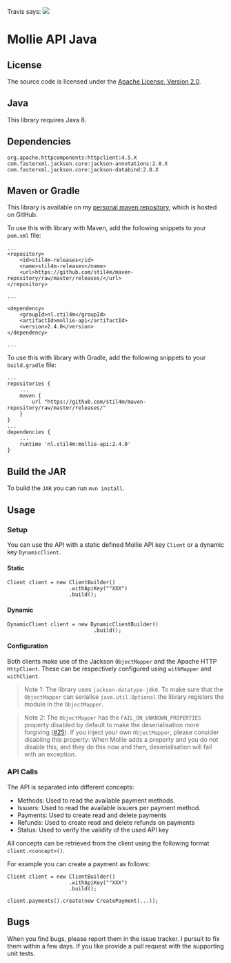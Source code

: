 Travis says: <img src="https://api.travis-ci.org/stil4m/mollie-api.png"/>

# Mollie API Java

## License

The source code is licensed under the [Apache License, Version 2.0](http://www.apache.org/licenses/LICENSE-2.0).

## Java

This library requires Java 8.

## Dependencies

```
org.apache.httpcomponents:httpclient:4.5.X
com.fasterxml.jackson.core:jackson-annotations:2.8.X
com.fasterxml.jackson.core:jackson-databind:2.8.X
```

## Maven or Gradle

This library is available on my [personal maven repository](https://github.com/stil4m/maven-repository), which is hosted on GitHub.

To use this with library with Maven, add the following snippets to your `pom.xml` file:

```
...
<repository>
    <id>stil4m-releases</id>
    <name>stil4m-releases</name>
    <url>https://github.com/stil4m/maven-repository/raw/master/releases/</url>
</repository>

...

<dependency>
    <groupId>nl.stil4m</groupId>
    <artifactId>mollie-api</artifactId>
    <version>2.4.0</version>
</dependency>

...
```
To use this with library with Gradle, add the following snippets to your `build.gradle` file:
```
...
repositories {
    ...
    maven {
        url "https://github.com/stil4m/maven-repository/raw/master/releases/"
    }
}
...
dependencies {
    ...
    runtime 'nl.stil4m:mollie-api:2.4.0'
}
```

## Build the JAR

To build the `JAR` you can run `mvn install`.


## Usage

### Setup 

You can use the API with a static defined Mollie API key `Client` or a dynamic key `DynamicClient`.

#### Static

```
Client client = new ClientBuilder()
					.withApiKey(""XXX")
					.build();
```

#### Dynamic

```
DynamicClient client = new DynamicClientBuilder()
							.build();
```

#### Configuration

Both clients make use of the Jackson `ObjectMapper` and the Apache HTTP `HttpClient`. These can be respectively configured using `withMapper` and `withClient`.

> Note 1: The library uses `jackson-datatype-jdk8`. To make sure that the `ObjectMapper` can serialise `java.util.Optional` the library registers the module in the `ObjectMapper`.

> Note 2: The `ObjectMapper` has the `FAIL_ON_UNKNOWN_PROPERTIES` property disabled by default to make the deserialisation more forgiving ([#25](https://github.com/stil4m/mollie-api/issues/25)). If you inject your own `ObjectMapper`, please consider disabling this property: When Mollie adds a property and you do not disable this, and they do this now and then, deserialisation will fail with an exception. 



### API Calls

The API is separated into different concepts:

* Methods: Used to read the available payment methods.
* Issuers: Used to read the available issuers per payment method.
* Payments: Used to create read and delete payments
* Refunds: Used to create read and delete refunds on payments
* Status: Used to verify the validity of the used API key
 
All concepts can be retrieved from the client using the following format `client.<concept>()`.

For example you can create a payment as follows:

```
Client client = new ClientBuilder()
					.withApiKey(""XXX")
					.build();
					
client.payments().create(new CreatePayment(...));
```

## Bugs

When you find bugs, please report them in the issue tracker. I pursuit to fix them within a few days. If you like provide a pull request with the supporting unit tests.
